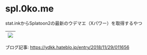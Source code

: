 # spl.0ko.me
stat.inkからSplatoon2の最新のウデマエ（Xパワー）を取得するやつ

|![](https://cdn-ak.f.st-hatena.com/images/fotolife/Y/YDKK/20181128/20181128233715.png)|
|:-:|

ブログ記事: https://ydkk.hateblo.jp/entry/2018/11/29/011656
